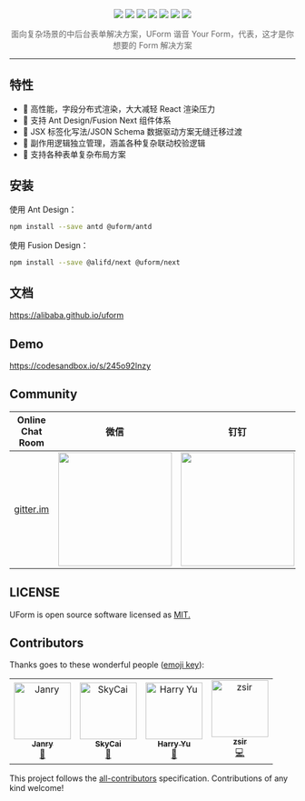 <p align="center">
<img src="https://img.alicdn.com/tfs/TB1VsOcRbrpK1RjSZTEXXcWAVXa-1400-689.png">
<a href="https://www.npmjs.com/package/@uform/core"><img src="https://img.shields.io/npm/v/@uform/core.svg"></a>
<a href="https://www.npmjs.com/package/@uform/react"><img src="https://img.shields.io/npm/v/@uform/react.svg"></a>
<a href="https://www.npmjs.com/package/@uform/next"><img src="https://img.shields.io/npm/v/@uform/next.svg"></a>
<a href="https://www.npmjs.com/package/@uform/antd"><img src="https://img.shields.io/npm/v/@uform/antd.svg"></a>
<a href="https://travis-ci.com/alibaba/uform"><img src="https://travis-ci.com/alibaba/uform.svg?branch=master"></a>
<a href="https://standardjs.com"><img src="https://img.shields.io/badge/code_style-standard-brightgreen.svg"></a>
</p>

<p align="center" style="color:#666;margin-top:10px;">面向复杂场景的中后台表单解决方案，UForm 谐音 Your Form，代表，这才是你想要的 Form 解决方案</p>

---

## 特性

- 🚀 高性能，字段分布式渲染，大大减轻 React 渲染压力
- 🧩 支持 Ant Design/Fusion Next 组件体系
- 🎨 JSX 标签化写法/JSON Schema 数据驱动方案无缝迁移过渡
- 🏅 副作用逻辑独立管理，涵盖各种复杂联动校验逻辑
- 🌯 支持各种表单复杂布局方案

## 安装

使用 Ant Design：

```bash
npm install --save antd @uform/antd
```

使用 Fusion Design：

```bash
npm install --save @alifd/next @uform/next
```

## 文档

https://alibaba.github.io/uform

## Demo

https://codesandbox.io/s/245o92lnzy

## Community



| Online Chat Room                                             | 微信                                                         | 钉钉 |
| ------------------------------------------------------------ | ------------------------------------------------------------ | ---- |
| [gitter.im](https://gitter.im/alibaba-uform/community?source=orgpage) | <img width="200" src="https://img.alicdn.com/tfs/TB14awEUzTpK1RjSZKPXXa3UpXa-620-824.png"/> |   <img width="200" src="https://img.alicdn.com/tfs/TB1pHMzUrPpK1RjSZFFXXa5PpXa-620-818.png"/>   |



## LICENSE

UForm is open source software licensed as
[MIT.](https://github.com/alibaba/uform/blob/master/LICENSE.md)

## Contributors

Thanks goes to these wonderful people
([emoji key](https://allcontributors.org/docs/en/emoji-key)):

<!-- ALL-CONTRIBUTORS-LIST:START - Do not remove or modify this section -->
<!-- prettier-ignore -->
<table><tr><td align="center"><a href="https://github.com/janryWang"><img src="https://avatars0.githubusercontent.com/u/4060976?v=4" width="100px;" alt="Janry"/><br /><sub><b>Janry</b></sub></a><br /><a href="#design-janryWang" title="Design">🎨</a></td><td align="center"><a href="http://cnt1992.github.io"><img src="https://avatars1.githubusercontent.com/u/3118988?v=4" width="100px;" alt="SkyCai"/><br /><sub><b>SkyCai</b></sub></a><br /><a href="#design-cnt1992" title="Design">🎨</a></td><td align="center"><a href="https://www.linkedin.com/in/harry-yu-0a931a69/"><img src="https://avatars3.githubusercontent.com/u/2942913?v=4" width="100px;" alt="Harry Yu"/><br /><sub><b>Harry Yu</b></sub></a><br /><a href="https://github.com/alibaba/uform/commits?author=yujiangshui" title="Documentation">📖</a></td><td align="center"><a href="https://www.luoyangfu.com"><img src="https://avatars2.githubusercontent.com/u/22249411?v=4" width="100px;" alt="zsir"/><br /><sub><b>zsir</b></sub></a><br /><a href="https://github.com/alibaba/uform/commits?author=zsirfs" title="Code">💻</a></td></tr></table>

<!-- ALL-CONTRIBUTORS-LIST:END -->

This project follows the
[all-contributors](https://github.com/all-contributors/all-contributors)
specification. Contributions of any kind welcome!

